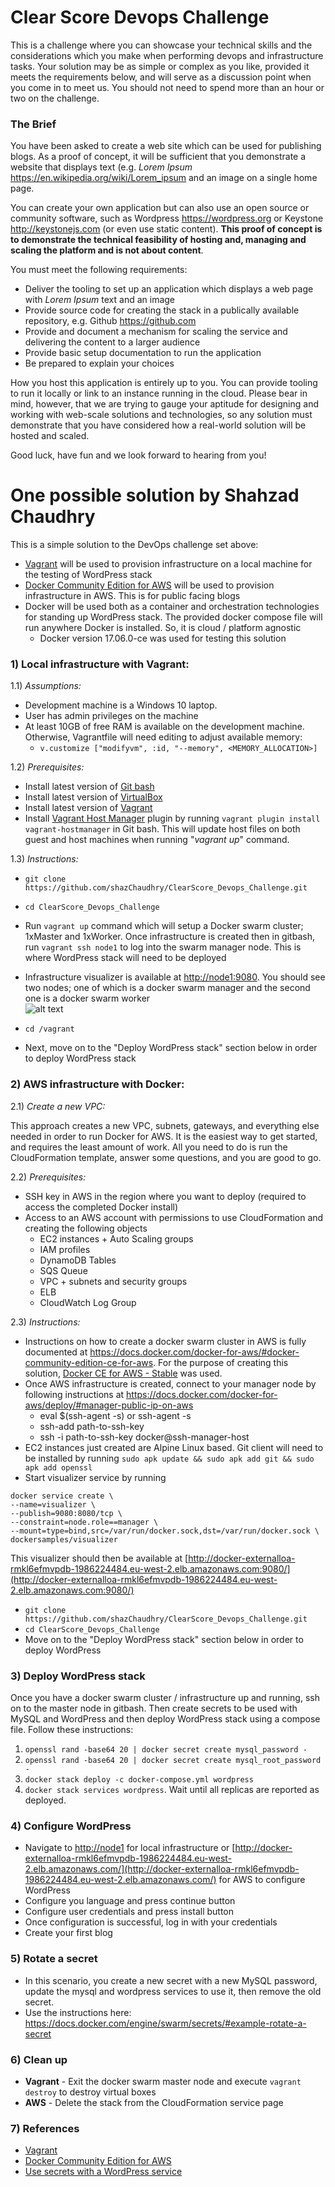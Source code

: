 # Clear Score Devops Challenge

This is a challenge where you can showcase your technical skills and the considerations which you make when performing devops and infrastructure tasks. Your solution may be as simple or complex as you like, provided it meets the requirements below, and will serve as a discussion point when you come in to meet us. You should not need to spend more than an hour or two on the challenge.

### The Brief
You have been asked to create a web site which can be used for publishing blogs. As a proof of concept, it will be sufficient that you demonstrate a website that displays text (e.g. *Lorem Ipsum* <https://en.wikipedia.org/wiki/Lorem_ipsum> and an image on a single home page.

You can create your own application but can also use an open source or community software, such as Wordpress <https://wordpress.org> or Keystone <http://keystonejs.com> (or even use static content). **This proof of concept is to demonstrate the technical feasibility of hosting and, managing and scaling the platform and is not about content**.

You must meet the following requirements:

- Deliver the tooling to set up an application which displays a web page with *Lorem Ipsum* text and an image
- Provide source code for creating the stack in a publically available repository, e.g. Github <https://github.com>
- Provide and document a mechanism for scaling the service and delivering the content to a larger audience
- Provide basic setup documentation to run the application
- Be prepared to explain your choices

How you host this application is entirely up to you. You can provide tooling to run it locally or link to an instance running in the cloud. Please bear in mind, however, that we are trying to gauge your aptitude for designing and working with web-scale solutions and technologies, so any solution must demonstrate that you have considered how a real-world solution will be hosted and scaled.

Good luck, have fun and we look forward to hearing from you!

# One possible solution by __Shahzad Chaudhry__
This is a simple solution to the DevOps challenge set above:
- [Vagrant](https://www.vagrantup.com/docs/index.html) will be used to provision infrastructure on a local machine for the testing of WordPress stack
- [Docker Community Edition for AWS](https://docs.docker.com/docker-for-aws/#docker-community-edition-ce-for-aws) will be used to provision infrastructure in AWS. This is for public facing blogs
- Docker will be used both as a container and orchestration technologies for standing up WordPress stack. The provided docker compose file will run anywhere Docker is installed. So, it is cloud / platform agnostic
  - Docker version 17.06.0-ce was used for testing this solution

### 1) Local infrastructure with Vagrant:
1.1) *Assumptions:*
- Development machine is a Windows 10 laptop.
- User has admin privileges on the machine
- At least 10GB of free RAM is available on the development machine. Otherwise, Vagrantfile will need editing to adjust available memory:
  -	`v.customize ["modifyvm", :id, "--memory", <MEMORY_ALLOCATION>]`

1.2) *Prerequisites:*
  -	Install latest version of  [Git bash](https://git-scm.com/downloads)
  -	Install latest version of [VirtualBox](https://www.virtualbox.org/wiki/Downloads)
  -	Install latest version of  [Vagrant](https://www.vagrantup.com/intro/getting-started/install.html)
  -	Install [Vagrant Host Manager](https://github.com/devopsgroup-io/vagrant-hostmanager) plugin by running ```vagrant plugin install vagrant-hostmanager``` in Git bash. This will update host files on both guest and host machines when running "*vagrant up*" command.

1.3) *Instructions:*
  - `git clone https://github.com/shazChaudhry/ClearScore_Devops_Challenge.git`
  - `cd ClearScore_Devops_Challenge`
  -	Run ```vagrant up``` command which will setup a Docker swarm cluster; 1xMaster and 1xWorker. Once infrastructure is created then in gitbash, run ```vagrant ssh node1``` to log into the swarm manager node. This is where WordPress stack will need to be deployed
  - Infrastructure visualizer is available at [http://node1:9080](http://node1:9080). You should see two nodes; one of which is a docker swarm manager and the second one is a docker swarm worker <br /> ![alt text](pics/visualizer.PNG "Docker Swarm Visualizer")

  - `cd /vagrant`
  - Next, move on to the "Deploy WordPress stack" section below in order to deploy WordPress stack

### 2) AWS infrastructure with Docker:
2.1) *Create a new VPC:*

This approach creates a new VPC, subnets, gateways, and everything else needed in order to run Docker for AWS. It is the easiest way to get started, and requires the least amount of work. All you need to do is run the CloudFormation template, answer some questions, and you are good to go.

2.2) *Prerequisites:*
- SSH key in AWS in the region where you want to deploy (required to access the completed Docker install)
- Access to an AWS account with permissions to use CloudFormation and creating the following objects
  - EC2 instances + Auto Scaling groups
  - IAM profiles
  - DynamoDB Tables
  - SQS Queue
  - VPC + subnets and security groups
  - ELB
  - CloudWatch Log Group

2.3) *Instructions:*

- Instructions on how to create a docker swarm cluster in AWS is fully documented at https://docs.docker.com/docker-for-aws/#docker-community-edition-ce-for-aws. For the purpose of creating this solution, [Docker CE for AWS - Stable](https://console.aws.amazon.com/cloudformation/home#/stacks/new?stackName=Docker&templateURL=https://editions-us-east-1.s3.amazonaws.com/aws/stable/Docker.tmpl) was used.
- Once AWS infrastructure is created, connect to your manager node by following instructions at https://docs.docker.com/docker-for-aws/deploy/#manager-public-ip-on-aws
  - eval $(ssh-agent -s) or ssh-agent -s
  - ssh-add path-to-ssh-key
  - ssh -i path-to-ssh-key docker@ssh-manager-host
- EC2 instances just created are Alpine Linux based. Git client will need to be installed by running `sudo apk update && sudo apk add git && sudo apk add openssl`
- Start visualizer service by running
```
docker service create \
--name=visualizer \
--publish=9080:8080/tcp \
--constraint=node.role==manager \
--mount=type=bind,src=/var/run/docker.sock,dst=/var/run/docker.sock \
dockersamples/visualizer
```
This visualizer should then be available at [http://docker-externalloa-rmkl6efmvpdb-1986224484.eu-west-2.elb.amazonaws.com:9080/](http://docker-externalloa-rmkl6efmvpdb-1986224484.eu-west-2.elb.amazonaws.com:9080/)
- `git clone https://github.com/shazChaudhry/ClearScore_Devops_Challenge.git`
- `cd ClearScore_Devops_Challenge`
- Move on to the "Deploy WordPress stack" section below in order to deploy WordPress

### 3) Deploy WordPress stack
Once you have a docker swarm cluster / infrastructure up and running, ssh on to the master node in gitbash. Then create secrets to be used with MySQL and WordPress and then deploy WordPress stack using a compose file. Follow these instructions:
1. `openssl rand -base64 20 | docker secret create mysql_password -`
2. `openssl rand -base64 20 | docker secret create mysql_root_password -`
3. `docker stack deploy -c docker-compose.yml wordpress`
4. `docker stack services wordpress`. Wait until all replicas are reported as deployed.

### 4) Configure WordPress
- Navigate to [http://node1](http://node1) for local infrastructure or [http://docker-externalloa-rmkl6efmvpdb-1986224484.eu-west-2.elb.amazonaws.com/](http://docker-externalloa-rmkl6efmvpdb-1986224484.eu-west-2.elb.amazonaws.com/) for AWS to configure WordPress
- Configure you language and press continue button
- Configure user credentials and press install button
- Once configuration is successful, log in with your credentials
- Create your first blog

### 5) Rotate a secret
- In this scenario, you create a new secret with a new MySQL password, update the mysql and wordpress services to use it, then remove the old secret.
- Use the instructions here: https://docs.docker.com/engine/swarm/secrets/#example-rotate-a-secret

### 6) Clean up
- **Vagrant** - Exit the docker swarm master node and execute `vagrant destroy` to destroy virtual boxes
- **AWS** -  Delete the stack from the CloudFormation service page

### 7) References
- [Vagrant](https://www.vagrantup.com/docs/index.html)
- [Docker Community Edition for AWS](https://docs.docker.com/docker-for-aws/#docker-community-edition-ce-for-aws)
- [Use secrets with a WordPress service](https://docs.docker.com/engine/swarm/secrets/#advanced-example-use-secrets-with-a-wordpress-service)
